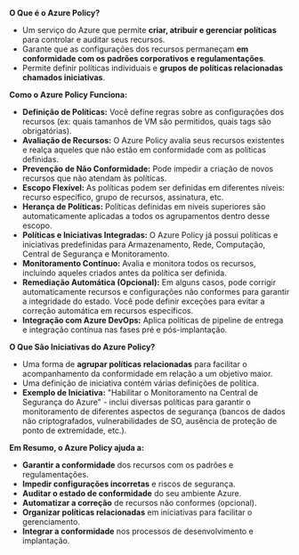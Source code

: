 **O Que é o Azure Policy?**

* Um serviço do Azure que permite **criar, atribuir e gerenciar políticas** para controlar e auditar seus recursos.
* Garante que as configurações dos recursos permaneçam **em conformidade com os padrões corporativos e regulamentações**.
* Permite definir políticas individuais e **grupos de políticas relacionadas chamados iniciativas**.

**Como o Azure Policy Funciona:**

* **Definição de Políticas:** Você define regras sobre as configurações dos recursos (ex: quais tamanhos de VM são permitidos, quais tags são obrigatórias).
* **Avaliação de Recursos:** O Azure Policy avalia seus recursos existentes e realça aqueles que não estão em conformidade com as políticas definidas.
* **Prevenção de Não Conformidade:** Pode impedir a criação de novos recursos que não atendam às políticas.
* **Escopo Flexível:** As políticas podem ser definidas em diferentes níveis: recurso específico, grupo de recursos, assinatura, etc.
* **Herança de Políticas:** Políticas definidas em níveis superiores são automaticamente aplicadas a todos os agrupamentos dentro desse escopo.
* **Políticas e Iniciativas Integradas:** O Azure Policy já possui políticas e iniciativas predefinidas para Armazenamento, Rede, Computação, Central de Segurança e Monitoramento.
* **Monitoramento Contínuo:** Avalia e monitora todos os recursos, incluindo aqueles criados antes da política ser definida.
* **Remediação Automática (Opcional):** Em alguns casos, pode corrigir automaticamente recursos e configurações não conformes para garantir a integridade do estado. Você pode definir exceções para evitar a correção automática em recursos específicos.
* **Integração com Azure DevOps:** Aplica políticas de pipeline de entrega e integração contínua nas fases pré e pós-implantação.

**O Que São Iniciativas do Azure Policy?**

* Uma forma de **agrupar políticas relacionadas** para facilitar o acompanhamento da conformidade em relação a um objetivo maior.
* Uma definição de iniciativa contém várias definições de política.
* **Exemplo de Iniciativa:** "Habilitar o Monitoramento na Central de Segurança do Azure" - inclui diversas políticas para garantir o monitoramento de diferentes aspectos de segurança (bancos de dados não criptografados, vulnerabilidades de SO, ausência de proteção de ponto de extremidade, etc.).

**Em Resumo, o Azure Policy ajuda a:**

* **Garantir a conformidade** dos recursos com os padrões e regulamentações.
* **Impedir configurações incorretas** e riscos de segurança.
* **Auditar o estado de conformidade** do seu ambiente Azure.
* **Automatizar a correção** de recursos não conformes (opcional).
* **Organizar políticas relacionadas** em iniciativas para facilitar o gerenciamento.
* **Integrar a conformidade** nos processos de desenvolvimento e implantação.